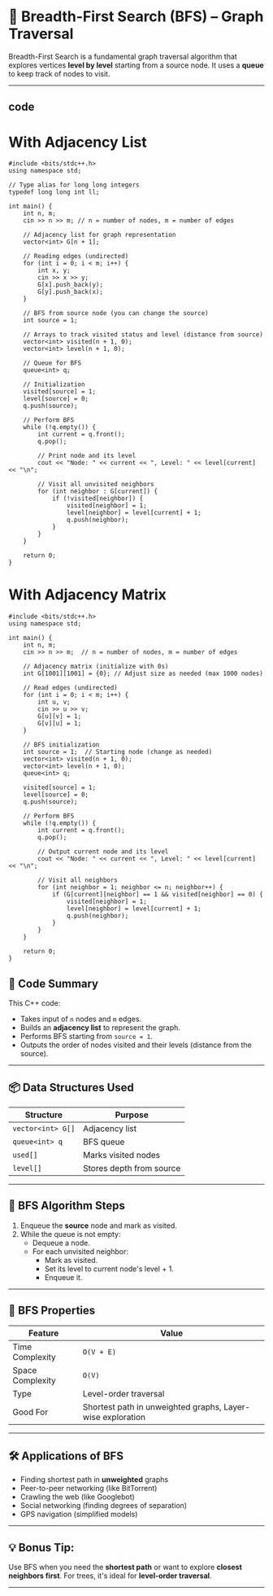 # 🔄 Breadth-First Search (BFS) – Graph Traversal

Breadth-First Search is a fundamental graph traversal algorithm that explores vertices **level by level** starting from a source node. 
It uses a **queue** to keep track of nodes to visit.

---

## code
# With Adjacency List
```
#include <bits/stdc++.h>
using namespace std;

// Type alias for long long integers
typedef long long int ll;

int main() {
    int n, m;
    cin >> n >> m; // n = number of nodes, m = number of edges

    // Adjacency list for graph representation
    vector<int> G[n + 1];

    // Reading edges (undirected)
    for (int i = 0; i < m; i++) {
        int x, y;
        cin >> x >> y;
        G[x].push_back(y);
        G[y].push_back(x);
    }

    // BFS from source node (you can change the source)
    int source = 1;

    // Arrays to track visited status and level (distance from source)
    vector<int> visited(n + 1, 0);
    vector<int> level(n + 1, 0);

    // Queue for BFS
    queue<int> q;

    // Initialization
    visited[source] = 1;
    level[source] = 0;
    q.push(source);

    // Perform BFS
    while (!q.empty()) {
        int current = q.front();
        q.pop();

        // Print node and its level
        cout << "Node: " << current << ", Level: " << level[current] << "\n";

        // Visit all unvisited neighbors
        for (int neighbor : G[current]) {
            if (!visited[neighbor]) {
                visited[neighbor] = 1;
                level[neighbor] = level[current] + 1;
                q.push(neighbor);
            }
        }
    }

    return 0;
}
```
# With Adjacency Matrix
```
#include <bits/stdc++.h>
using namespace std;

int main() {
    int n, m;
    cin >> n >> m;  // n = number of nodes, m = number of edges

    // Adjacency matrix (initialize with 0s)
    int G[1001][1001] = {0}; // Adjust size as needed (max 1000 nodes)

    // Read edges (undirected)
    for (int i = 0; i < m; i++) {
        int u, v;
        cin >> u >> v;
        G[u][v] = 1;
        G[v][u] = 1;
    }

    // BFS initialization
    int source = 1;  // Starting node (change as needed)
    vector<int> visited(n + 1, 0);
    vector<int> level(n + 1, 0);
    queue<int> q;

    visited[source] = 1;
    level[source] = 0;
    q.push(source);

    // Perform BFS
    while (!q.empty()) {
        int current = q.front();
        q.pop();

        // Output current node and its level
        cout << "Node: " << current << ", Level: " << level[current] << "\n";

        // Visit all neighbors
        for (int neighbor = 1; neighbor <= n; neighbor++) {
            if (G[current][neighbor] == 1 && visited[neighbor] == 0) {
                visited[neighbor] = 1;
                level[neighbor] = level[current] + 1;
                q.push(neighbor);
            }
        }
    }

    return 0;
}

```


## 📘 Code Summary

This C++ code:
- Takes input of `n` nodes and `m` edges.
- Builds an **adjacency list** to represent the graph.
- Performs BFS starting from `source = 1`.
- Outputs the order of nodes visited and their levels (distance from the source).

---


## 📦 Data Structures Used

| Structure | Purpose |
|----------|---------|
| `vector<int> G[]` | Adjacency list |
| `queue<int> q` | BFS queue |
| `used[]` | Marks visited nodes |
| `level[]` | Stores depth from source |

---

## 🔄 BFS Algorithm Steps

1. Enqueue the **source** node and mark as visited.
2. While the queue is not empty:
   - Dequeue a node.
   - For each unvisited neighbor:
     - Mark as visited.
     - Set its level to current node's level + 1.
     - Enqueue it.

---

## 📌 BFS Properties

| Feature | Value |
|--------|-------|
| Time Complexity | `O(V + E)` |
| Space Complexity | `O(V)` |
| Type | Level-order traversal |
| Good For | Shortest path in unweighted graphs, Layer-wise exploration |

---

## 🛠️ Applications of BFS

- Finding shortest path in **unweighted** graphs
- Peer-to-peer networking (like BitTorrent)
- Crawling the web (like Googlebot)
- Social networking (finding degrees of separation)
- GPS navigation (simplified models)

---

## 💡 Bonus Tip:
Use BFS when you need the **shortest path** or want to explore **closest neighbors first**. For trees, it's ideal for **level-order traversal**.

---




